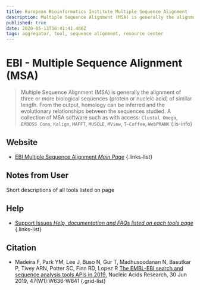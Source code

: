 ```yaml
---
title: European Bioinformatics Institute Multiple Sequence Alignment 
description: Multiple Sequence Alignment (MSA) is generally the alignment of three or more biological sequences (protein or nucleic acid) of similar length. From the output, homology can be inferred and the evolutionary relationships between the sequences studied.
published: true
date: 2020-05-13T16:41:41.486Z
tags: aggregator, tool, sequence alignment, resource center
---
```


# EBI - Multiple Sequence Alignment (MSA)

> Multiple Sequence Alignment (MSA) is generally the alignment of three or more biological sequences (protein or nucleic acid) of similar length. From the output, homology can be inferred and the evolutionary relationships between the sequences studied. 
&NewLine;
A collection of MSA software such as with access: `Clustal Omega`, `EMBOSS Cons`, `Kalign`, `MAFFT`, `MUSCLE`, `MView`, `T-Coffee`, `WebPRANK`
{.is-info}

## Website

- [EBI Multiple Sequence Alignment  *Main Page*](https://www.ebi.ac.uk/Tools/msa/)
{.links-list}

## Notes from User
Short descriptions of all tools listed on page

## Help 

- [Support Issues *Help, documentation and FAQs listed on each tools page*](https://www.ebi.ac.uk/support/WebServices)
{.links-list}

## Citation
-  Madeira F,  Park YM,  Lee J,  Buso N,  Gur T,  Madhusoodanan N,  Basutkar P, Tivey ARN,  Potter SC,  Finn RD,  Lopez R [The EMBL-EBI search and sequence analysis tools APIs in 2019.](http://europepmc.org/article/MED/30976793) Nucleic Acids Research, 30 Jun 2019, 47(W1):W636-W641
{.grid-list}
